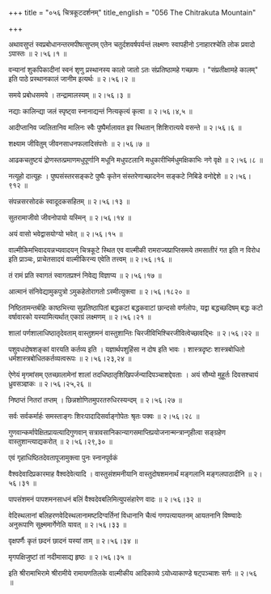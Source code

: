 +++
title = "०५६ चित्रकूटदर्शनम्"
title_english = "056 The Chitrakuta Mountain"

+++


अथावसुप्तं स्वप्रबोधानन्तरमपीषत्सुप्तम् एतेन चतुर्दशवर्षपर्यन्तं
लक्ष्मणः स्वापहीनो ऽनाहारश्चेति लोक प्रवादो ऽपास्तः  ॥  २।५६।१  ॥   

  

वन्यानां शुकपिकादीनां स्वनं शृणु प्रस्थानस्य कालो जातो ऽतः
संप्रतिष्ठामहे गच्छामः । "संप्रतीक्षामहे कालम्" इति पाठे प्रस्थानकालं
जानीम इत्यर्थः  ॥  २।५६।२ ॥   

  

समये प्रबोधसमये । तन्द्रामालस्यम्  ॥  २।५६।३  ॥   

  

नद्याः कालिन्द्या जलं स्पृष्ट्वा स्नानाद्यन्तं नित्यकृत्यं कृत्वा  ॥ 
२।५६।४,५  ॥   

  

आदीप्तानिव ज्वलितानिव मालिनः स्वैः पुष्पैर्मालावत इव स्थितान्
शिशिरात्यये वसन्ते  ॥  २।५६।६  ॥   

  

शक्ष्याम जीवितुम् जीवनसाधनफलादिसंपत्तेः  ॥  २।५६।७  ॥   

  

आढकचतुष्टयं द्रोणस्तत्प्रमाणमधुपूर्णानि मधूनि मधुपटलानि
मधुकारीभिर्मधुमक्षिकाभिः नगे वृक्षे  ॥  २।५६।८  ॥   

  

नत्यूहो दात्यूहः । पुष्पसंस्तरसङ्कटे पुष्पैः कृतेन संस्तरेणाच्छादनेन
सङ्कटे निबिडे वनोद्देशे  ॥  २।५६।९१२  ॥   

  

संपन्नसरसोदकं स्वादूदकसहितम्  ॥  २।५६।१३  ॥   

  

सुतरामाजीवो जीवनोपायो यस्मिन्  ॥  २।५६।१४  ॥   

  

अयं वासो भवेद्वासयोग्यो भवेत्  ॥  २।५६।१५  ॥   

  

वाल्मीकिमभिवादयन्नभ्यवादयन् चित्रकूटे स्थित एव वाल्मीकी
रामराज्यप्राप्तिसमये तमसातीरं गत इति न विरोध इति प्राञ्चः, प्राचेतसादयं
वाल्मीकिरन्य एवेति तत्त्वम्  ॥  २।५६।१६  ॥   

  

तं रामं प्रति स्वागतं स्वागतप्रश्नं निवेद्य विज्ञाप्य  ॥  २।५६।१७  ॥   

  

आत्मानं संनिवेद्यामुकपुत्रो ऽमुकहेतोरागतो ऽस्मीत्युक्त्वा  ॥  २।५६।१८२०
 ॥   

  

निष्ठितामन्तर्बहिः काष्ठभित्त्या सुप्रतिष्ठापितां बद्धकटां बद्धकवाटां
छान्दसो वर्णलोपः, यद्वा बद्धच्छदिषम् बद्धः कटो वर्षावारको
यस्यामित्यर्थात् एकाग्रं लक्ष्मणम्  ॥  २।५६।२१  ॥   

  

शालां पर्णशालाधिष्ठातृदेवताम् वास्तुशमनं वास्तुशान्तिः
चिरजीविभिश्चिरजीवित्वेच्छावद्भिः  ॥  २।५६।२२  ॥   

  

पशुवधदोषशङ्कां वारयति कर्तव्य इति । यज्ञार्थपशुहिंसा न दोष इति भावः ।
शास्त्रदृष्टः शास्त्रबोधितो धर्मशास्त्रबोधितकर्तव्यत्वरूपः  ॥  २।५६।२३,२४
 ॥   

  

ऐणेयं मृगमांसम् एतच्छालामेनां शालां
तदधिष्ठातृशिखिपर्जन्यादिपञ्चाशद्देवताः । अयं सौम्यो मुहूर्तः दिवसश्चायं
ध्रुवसञ्ज्ञकः  ॥  २।५६।२५,२६  ॥   

  

निष्ठप्तं नितरां तप्तम् । छिन्नशोणितमुपरतरुधिरस्यन्दम्  ॥  २।५६।२७  ॥   

  

सर्वः सर्वकर्मार्हः समस्ताङ्गः शिरःपादादिसर्वाङ्गोपेतः श्रृतः पक्वः  ॥ 
२।५६।२८  ॥   

  

गुणवान्कर्मापेक्षितप्रायत्यादिगुणवान्
सत्रावसानिकान्यागसमाप्तिप्रयोजनान्मन्त्रान्गृहीत्वा सङ्ग्रहेण
वास्तुशान्त्याद्यकरोत्  ॥  २।५६।२९,३०  ॥   

  

एवं गृहाधिष्ठितदेवतापूजामुक्त्वा पुनः स्नानपूर्वकं  

वैश्वदेवादिप्रकारमाह वैश्वदेवेत्यादि । वास्तुसंशमनीयानि
वास्तुदोषशमनार्थं मङ्गलानि मङ्गलपाठादीनि  ॥  २।५६।३१  ॥   

  

पापसंशमनं पापशमनसाधनं बलिं वैश्वदेवबलिमित्युपसंहारेण वादः  ॥  २।५६।३२ ॥   

  

वेदिस्थलानां बलिहरणवेदिस्थलानामष्टदिग्वर्तिनां विधानानि चैत्यं
गणपत्यायतनम् आयतनानि विष्ण्वादेः अनुरूपाणि सूक्ष्ममार्गेणेति यावत्  ॥ 
२।५६।३३ ॥   

  

वृक्षपर्णैः कृतं छदनं छादनं यस्यां ताम्  ॥  २।५६।३४  ॥   

  

मृगपक्षिजुष्टां तां नदीमासाद्य हृष्ठः  ॥  २।५६।३५  ॥   

  

इति श्रीरामाभिरामे श्रीरामीये रामायणतिलके वाल्मीकीय आदिकाव्ये
ऽयोध्याकाण्डे षट्पञ्चाशः सर्गः  ॥  २।५६  ॥   

  

  


